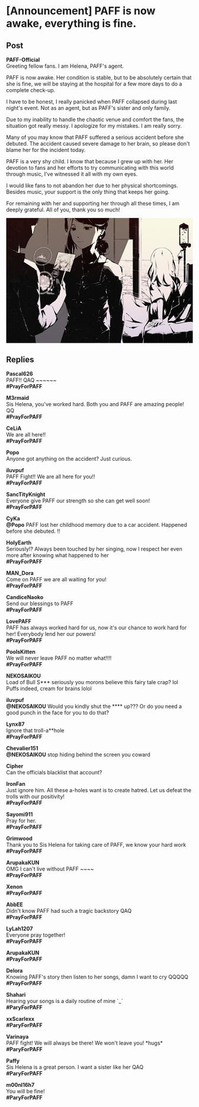 # [Announcement] PAFF is now awake, everything is fine.
## Post
**PAFF-Official**<br>
Greeting fellow fans. I am Helena, PAFF's agent. 

PAFF is now awake. Her condition is stable, but to be absolutely certain that she is fine, we will be staying at the hospital for a few more days to do a complete check-up.

I have to be honest, I really panicked when PAFF collapsed during last night's event. Not as an agent, but as PAFF's sister and only family. 

Due to my inability to handle the chaotic venue and comfort the fans, the situation got really messy. I apologize for my mistakes. I am really sorry. 

Many of you may know that PAFF suffered a serious accident before she debuted. The accident caused severe damage to her brain, so please don't blame her for the incident today. 

PAFF is a very shy child. I know that because I grew up with her. Her devotion to fans and her efforts to try communicating with this world through music, I've witnessed it all with my own eyes. 

I would like fans to not abandon her due to her physical shortcomings. Besides music, your support is the only thing that keeps her going.

For remaining with her and supporting her through all these times, I am deeply grateful. All of you, thank you so much! 

![p1401.png](./attachments/p1401.png)
## Replies
**Pascal626**<br>
PAFF!! QAQ ~~~~~~<br>
**\#PrayForPAFF**

**M3rmaid**<br>
Sis Helena, you've worked hard. Both you and PAFF are amazing people! QQ<br>
**\#PrayForPAFF**

**CeLiA**<br>
We are all here!!<br>
**\#PrayForPAFF**

**Popo**<br>
Anyone got anything on the accident? Just curious. 

**iluvpuf**<br>
PAFF Fight!! We are all here for you!!<br>
**\#PrayForPAFF**

**SancTityKnight**<br>
Everyone give PAFF our strength so she can get well soon!<br>
**\#PrayForPAFF**

**CyKa**<br>
**@Popo** PAFF lost her childhood memory due to a car accident. Happened before she debuted. !!

**HolyEarth**<br>
Seriously!? Always been touched by her singing, now I respect her even more after knowing what happened to her<br>
**\#PrayForPAFF**

**MAN_Dora**<br>
Come on PAFF we are all waiting for you!<br>
**\#PrayForPAFF**

**CandiceNaoko**<br>
Send our blessings to PAFF<br>
**\#PrayForPAFF**

**LovePAFF**<br>
PAFF has always worked hard for us, now it's our chance to work hard for her! Everybody lend her our powers!<br>
**\#PrayForPAFF**

**PoolsKitten**<br>
We will never leave PAFF no matter what!!!!<br>
**\#PrayForPAFF**

**NEKOSAIKOU**<br>
Load of Bull S\*\*\* seriously you morons believe this fairy tale crap? lol<br>
Puffs indeed, cream for brains lolol

**iluvpuf**<br>
**@NEKOSAIKOU** Would you kindly shut the \*\*\*\* up??? Or do you need a good punch in the face for you to do that?

**Lynx87**<br>
Ignore that troll-a\*\*hole<br>
**\#PrayForPAFF**

**Chevalier151**<br>
**@NEKOSAIKOU** stop hiding behind the screen you coward

**Cipher**<br>
Can the officials blacklist that account?

**IronFan**<br>
Just ignore him. All these a-holes want is to create hatred. Let us defeat the trolls with our positivity!<br>
**\#PrayForPAFF**

**Sayomi911**<br>
Pray for her.<br>
**\#PrayForPAFF**

**Grimwood**<br>
Thank you to Sis Helena for taking care of PAFF, we know your hard work<br>
**\#PrayForPAFF**

**ArupakaKUN**<br>
OMG I can't live without PAFF ~~~~<br>
**\#PrayForPAFF**

**Xenon**<br>
**\#PrayForPAFF**

**AbbEE**<br>
Didn't know PAFF had such a tragic backstory QAQ<br>
**\#PrayForPAFF**

**LyLah1207**<br>
Everyone pray together!<br>
**\#PrayForPAFF**

**ArupakaKUN**<br>
**\#PrayForPAFF**

**Delora**<br>
Knowing PAFF's story then listen to her songs, damn I want to cry QQQQQ<br>
**\#PrayForPAFF**

**Shahari**<br>
Hearing your songs is a daily routine of mine ˊ\_ˋ<br>
**\#ParyForPAFF**

**xxScarlexx**<br>
**\#ParyForPAFF**

**Varinaya**<br>
PAFF fight! We will always be there! We won't leave you! \*hugs\* <br>
**\#ParyForPAFF**

**Paffy**<br>
Sis Helena is a great person. I want a sister like her QAQ<br>
**\#ParyForPAFF**

**m00nl16h7**<br>
You will be fine!<br>
**\#ParyForPAFF**

